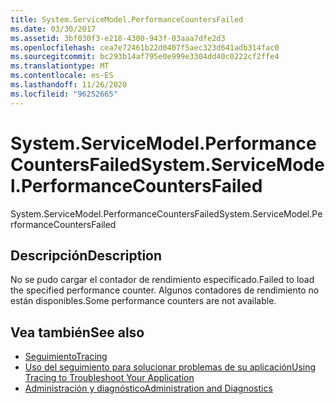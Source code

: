 ```yaml
---
title: System.ServiceModel.PerformanceCountersFailed
ms.date: 03/30/2017
ms.assetid: 3bf030f3-e218-4300-943f-03aaa7dfe2d3
ms.openlocfilehash: cea7e72461b22d0407f5aec323d641adb314fac0
ms.sourcegitcommit: bc293b14af795e0e999e3304dd40c0222cf2ffe4
ms.translationtype: MT
ms.contentlocale: es-ES
ms.lasthandoff: 11/26/2020
ms.locfileid: "96252665"
---
```

# <a name="systemservicemodelperformancecountersfailed"></a><span data-ttu-id="61d2e-102">System.ServiceModel.PerformanceCountersFailed</span><span class="sxs-lookup"><span data-stu-id="61d2e-102">System.ServiceModel.PerformanceCountersFailed</span></span>

<span data-ttu-id="61d2e-103">System.ServiceModel.PerformanceCountersFailed</span><span class="sxs-lookup"><span data-stu-id="61d2e-103">System.ServiceModel.PerformanceCountersFailed</span></span>  
  
## <a name="description"></a><span data-ttu-id="61d2e-104">Descripción</span><span class="sxs-lookup"><span data-stu-id="61d2e-104">Description</span></span>  

 <span data-ttu-id="61d2e-105">No se pudo cargar el contador de rendimiento especificado.</span><span class="sxs-lookup"><span data-stu-id="61d2e-105">Failed to load the specified performance counter.</span></span> <span data-ttu-id="61d2e-106">Algunos contadores de rendimiento no están disponibles.</span><span class="sxs-lookup"><span data-stu-id="61d2e-106">Some performance counters are not available.</span></span>  
  
## <a name="see-also"></a><span data-ttu-id="61d2e-107">Vea también</span><span class="sxs-lookup"><span data-stu-id="61d2e-107">See also</span></span>

- [<span data-ttu-id="61d2e-108">Seguimiento</span><span class="sxs-lookup"><span data-stu-id="61d2e-108">Tracing</span></span>](index.md)
- [<span data-ttu-id="61d2e-109">Uso del seguimiento para solucionar problemas de su aplicación</span><span class="sxs-lookup"><span data-stu-id="61d2e-109">Using Tracing to Troubleshoot Your Application</span></span>](using-tracing-to-troubleshoot-your-application.md)
- [<span data-ttu-id="61d2e-110">Administración y diagnóstico</span><span class="sxs-lookup"><span data-stu-id="61d2e-110">Administration and Diagnostics</span></span>](../index.md)
